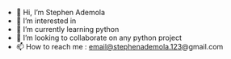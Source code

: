 - 👋 Hi, I’m Stephen Ademola
- 👀 I’m interested in 
- 🌱 I’m currently learning python
- 💞️ I’m looking to collaborate on any python project
- 📫 How to reach me : email@stephenademola.123@gmail.com

<!---
is a ✨ special ✨ repository because its `README.md` (this file) appears on your GitHub profile.
You can click the Preview link to take a look at your changes.
--->
